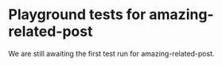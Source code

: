 # Playground tests for amazing-related-post
We are still awaiting the first test run for amazing-related-post.
